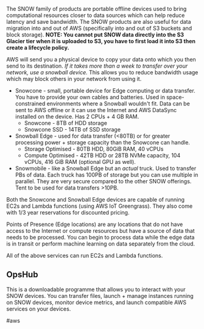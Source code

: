 The SNOW family of products are portable offline devices used to bring computational resources closer to data sources which can help reduce latency and save bandwidth. The SNOW products are also useful  for data migration into and out of AWS (specifically into and out of S3 buckets and block storage).
**NOTE: You cannot put SNOW data directly into the S3 Glacier tier when it is uploaded to S3, you have to first load it into S3 then create a lifecycle policy.**

AWS will send you a physical device to copy your data onto which you then send to its destination. *If it takes more than a week to transfer over your network, use a snowball device.* This allows you to reduce bandwidth usage which may block others in your network from using it.

- Snowcone - small, portable device for Edge computing or data transfer. You have to provide your own cables and batteries. Used in space-constrained environments where a Snowball wouldn't fit. Data can be sent to AWS offline or it can use the Internet and AWS DataSync installed on the device. Has 2 CPUs + 4 GB RAM.
	- Snowcone - 8TB of HDD storage
	- Snowcone SSD - 14TB of SSD storage
- Snowball Edge - used for data transfer (<80TB) or for greater processing power + storage capacity than the Snowcone can handle.
	- Storage Optimised - 80TB HDD, 80GiB RAM, 40 vCPUs
	- Compute Optimised - 42TB HDD or 28TB NVMe capacity, 104 vCPUs, 416 GiB RAM (optional GPU as well).
- Snowmobile - like a Snowball Edge but an *actual* truck. Used to transfer PBs of data. Each truck has 100PB of storage but you can use multiple in parallel. They are very secure compared to the other SNOW offerings. Tent to be used for data transfers >10PB.

Both the Snowcone and Snowball Edge devices are capable of running EC2s and Lambda functions (using AWS IoT Greengrass). They also come with 1/3 year reservations for discounted pricing.

Points of Presence (Edge locations) are any locations that do not have access to the Internet or compute resources but have a source of data that needs to be processed. You can begin to process data while the edge data is in transit or perform machine learning on data separately from the cloud.

All of the above services can run EC2s and Lambda functions.

## OpsHub
This is a downloadable programme that allows you to interact with your SNOW devices.
You can transfer files, launch + manage instances running on SNOW devices, monitor device metrics, and launch compatible AWS services on your devices.






#aws